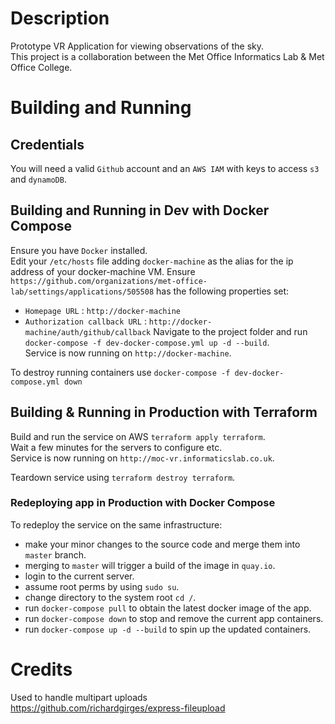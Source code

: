 # Description
Prototype VR Application for viewing observations of the sky.  
This project is a collaboration between the Met Office Informatics Lab & Met Office College.  

# Building and Running

## Credentials
You will need a valid `Github` account and an `AWS IAM` with keys to access `s3` and `dynamoDB`.  

## Building and Running in Dev with Docker Compose
Ensure you have `Docker` installed.  
Edit your `/etc/hosts` file adding `docker-machine` as the alias for the ip address of your docker-machine VM.
Ensure `https://github.com/organizations/met-office-lab/settings/applications/505508` has the following properties set:
 * `Homepage URL` : `http://docker-machine`
 * `Authorization callback URL` : `http://docker-machine/auth/github/callback`
Navigate to the project folder and run `docker-compose -f dev-docker-compose.yml up -d --build`.    
Service is now running on `http://docker-machine`.    

To destroy running containers use `docker-compose -f dev-docker-compose.yml down`  

## Building & Running in Production with Terraform  
Build and run the service on AWS `terraform apply terraform`.    
Wait a few minutes for the servers to configure etc.    
Service is now running on `http://moc-vr.informaticslab.co.uk`.    

Teardown service using `terraform destroy terraform`.  

### Redeploying app in Production with Docker Compose
To redeploy the service on the same infrastructure:    
 * make your minor changes to the source code and merge them into `master` branch.  
 * merging to `master` will trigger a build of the image in `quay.io`.  
 * login to the current server.  
 * assume root perms by using `sudo su`.  
 * change directory to the system root `cd /`.  
 * run `docker-compose pull` to obtain the latest docker image of the app.  
 * run `docker-compose down` to stop and remove the current app containers.  
 * run `docker-compose up -d --build` to spin up the updated containers.  

# Credits
Used to handle multipart uploads  
https://github.com/richardgirges/express-fileupload
